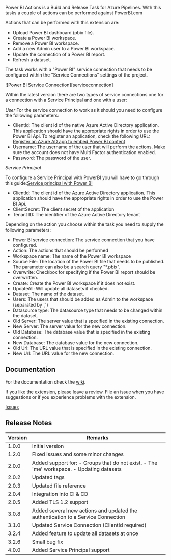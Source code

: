 Power BI Actions is a Build and Release Task for Azure Pipelines. With this tasks a couple of actions can be performed against PowerBI.com

Actions that can be performed with this extension are:
* Upload Power BI dashboard (pbix file).
* Create a Power BI workspace.
* Remove a Power BI workspace.
* Add a new Admin user to a Power BI workspace.
* Update the connection of a Power BI report.
* Refresh a dataset.

The task works with a "Power BI" service connection that needs to be configured within the "Service Connections" settings of the project.

![Power BI Service Connection][serviceconnection]

Within the latest version there are two types of service connections one for a connection with a Service Principal and one with a user:

*User*
For the service connection to work as it should you need to configure the following parameters:

* ClientId: The client id of the native Azure Active Directory application. This application should have the appropriate rights in order to use the Power BI Api. To register an application, check the following URL: [Register an Azure AD app to embed Power BI content](https://docs.microsoft.com/en-us/power-bi/developer/register-app)
* Username: The username of the user that will perform the actions. Make sure the account does not have Multi Factor authentication enabled.
* Password: The password of the user.

*Service Principal*

To configure a Service Principal with PowerBI you will have to go through this guide:[Service principal with Power BI](https://docs.microsoft.com/en-us/power-bi/developer/embed-service-principal)

* ClientId: The client id of the Azure Active Directory application. This application should have the appropriate rights in order to use the Power BI Api.
* ClientSecret: The client secret of the application
* Tenant ID: The identifier of the Azure Active Directory tenant 

Depending on the action you choose within the task you need to supply the following parameters:
* Power BI service connection: The service connection that you have configured.
* Action: The actions that should be performed
* Workspace name: The name of the Power BI workspace
* Source File: The location of the Power BI file that needs to be published. The parameter can also be a search query "*.pbix".
* Overwrite: Checkbox for specifying if the Power BI report should be overwritten.
* Create: Create the Power BI workspace if it does not exist. 
* UpdateAll: Will update all datasets if checked.
* Dataset: The name of the dataset.
* Users: The users that should be added as Admin to the workspace (separated by ',')
* Datasource type: The datasource type that needs to be changed within the dataset.
* Old Server: The server value that is specified in the existing connection.
* New Server: The server value for the new connection.
* Old Database: The database value that is specified in the existing connection.
* New Database: The database value for the new connection.
* Old Url: The URL value that is specified in the existing connection.
* New Url: The URL value for the new connection.

## Documentation

For the documentation check the [wiki](https://github.com/MaikvanderGaag/msft-extensions/wiki).

If you like the extension, please leave a review. File an issue when you have suggestions or if you experience problems with the extension.

[Issues](https://github.com/MaikvanderGaag/msft-extensions/issues)

## Release Notes

| Version | Remarks                             |  
|---------|-------------------------------------|
| 1.0.0   | Initial version                     |
| 1.2.0   | Fixed issues and some minor changes |
| 2.0.0   | Added support for: - Groups that do not exist. - The 'me' workspace. - Updating datasets |
| 2.0.2   | Updated tags |
| 2.0.3   | Updated file reference |
| 2.0.4   | Integration into CI & CD |
| 2.0.5   | Added TLS 1.2 support |
| 3.0.8   | Added several new actions and updated the authentication to a Service Connection|
| 3.1.0   | Updated Service Connection (ClientId required)|
| 3.2.4   | Added feature to update all datasets at once|
| 3.2.6   | Small bug fix |
| 4.0.0   | Added Service Principal support  |
